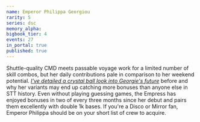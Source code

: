 ```yaml
---
name: Emperor Philippa Georgiou
rarity: 5
series: dsc
memory_alpha:
bigbook_tier: 4
events: 27
in_portal: true
published: true
---
```


Shuttle-quality CMD meets passable voyage work for a limited number of skill combos, but her daily contributions pale in comparison to her weekend potential. [_I've detailed a crystal ball look into Georgie's future_](https://old.reddit.com/r/StarTrekTimelines/comments/aq90e4/the_first_annual_timelines_event_awards_event/) before and why her variants may end up catching more bonuses than anyone else in STT history. Even without playing guessing games, the Empress has enjoyed bonuses in two of every three months since her debut and pairs them excellently with double 1k bases. If you're a Disco or Mirror fan, Emperor Philippa should be on your short list of crew to acquire.
